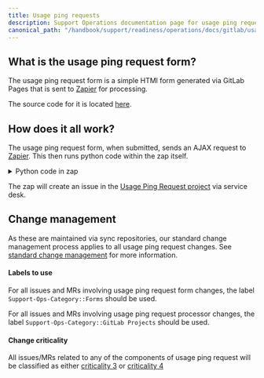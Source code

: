 ```yaml
---
title: Usage ping requests
description: Support Operations documentation page for usage ping requests
canonical_path: "/handbook/support/readiness/operations/docs/gitlab/usage_ping_requests"
---
```


## What is the usage ping request form?

The usage ping request form is a simple HTMl form generated via GitLab Pages
that is sent to [Zapier](https://zapier.com/app/zap/125573569) for processing.

The source code for it is located
[here](https://gitlab.com/gitlab-com/support/support-ops/forms/usage-ping-request-form).

## How does it all work?

The usage ping request form, when submitted, sends an AJAX request to
[Zapier](https://zapier.com/app/zap/125573569). This then runs python code
within the zap itself.

<details>
<summary>Python code in zap</summary>

```python
import requests

def body(hostname, email):
  message = "To whom it may concern,\n\n" \
            "I am requesting the deletion of usage ping data related to the hostname of my GitLab instance: `%s`.\n\n" \
            "Thank you." % (hostname)
  return message

def subject(hostname):
  message = "Usage ping request - %s" % hostname
  return message

email = input_data['email']
hostname = input_data['hostname']

url = 'https://api.mailgun.net/v3/mg.gitlab.com/messages'
files = {
  'from': (None, 'techsupport@gitlab.com'),
  'to': (None, 'incoming+gitlab-com-usage-ping-request-27544965-issue-@incoming.gitlab.com'),
  'subject': (None, subject(hostname)),
  'text': (None, body(hostname, email)),
  'h:Reply-To': (None, email),
}
requests.post(url, files=files, auth=('api', input_data['mailgun_key']))
```

</details>

The zap will create an issue in the
[Usage Ping Request project](https://gitlab.com/gitlab-com/usage-ping-request)
via service desk.

## Change management

As these are maintained via sync repositories, our standard change management
process applies to all usage ping request changes. See
[standard change management](/handbook/support/readiness/operations/docs/change_management#standard-change-management)
for more information.

#### Labels to use

For all issues and MRs involving usage ping request form changes, the label
`Support-Ops-Category::Forms` should be used.

For all issues and MRs involving usage ping request processor changes, the label
`Support-Ops-Category::GitLab Projects` should be used.

#### Change criticality

All issues/MRs related to any of the components of usage ping request will be
classified as either
[criticality 3](/handbook/support/readiness/operations/docs/change_criticalities#criticality-1)
or
[criticality 4](/handbook/support/readiness/operations/docs/change_criticalities#criticality-2)
